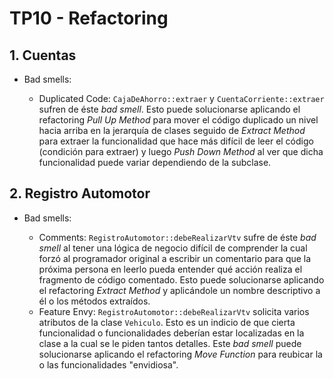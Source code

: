 # TP10 - Refactoring

## 1. Cuentas

- Bad smells:

  - Duplicated Code: `CajaDeAhorro::extraer` y `CuentaCorriente::extraer` sufren de éste _bad smell_. Esto puede solucionarse aplicando el refactoring _Pull Up Method_ para mover el código duplicado un nivel hacia arriba en la jerarquía de clases seguido de _Extract Method_ para extraer la funcionalidad que hace más difícil de leer el código (condición para extraer) y luego _Push Down Method_ al ver que dicha funcionalidad puede variar dependiendo de la subclase.

## 2. Registro Automotor

- Bad smells:

  - Comments: `RegistroAutomotor::debeRealizarVtv` sufre de éste _bad smell_ al tener una lógica de negocio difícil de comprender la cual forzó al programador original a escribir un comentario para que la próxima persona en leerlo pueda entender qué acción realiza el fragmento de código comentado. Esto puede solucionarse aplicando el refactoring _Extract Method_ y aplicándole un nombre descriptivo a él o los métodos extraídos.
  - Feature Envy: `RegistroAutomotor::debeRealizarVtv` solicita varios atributos de la clase `Vehiculo`. Esto es un indicio de que cierta funcionalidad o funcionalidades deberían estar localizadas en la clase a la cual se le piden tantos detalles. Este _bad smell_ puede solucionarse aplicando el refactoring _Move Function_ para reubicar la o las funcionalidades "envidiosa".
